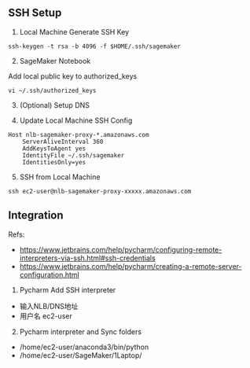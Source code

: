 

## SSH Setup
1. Local Machine Generate SSH Key

```shell
ssh-keygen -t rsa -b 4096 -f $HOME/.ssh/sagemaker
```

2. SageMaker Notebook

Add local public key to authorized_keys
```shell
vi ~/.ssh/authorized_keys
```

3. (Optional) Setup DNS


4. Update Local Machine SSH Config

```shell
Host nlb-sagemaker-proxy-*.amazonaws.com
    ServerAliveInterval 360
    AddKeysToAgent yes
    IdentityFile ~/.ssh/sagemaker
    IdentitiesOnly=yes
```

5. SSH from Local Machine

```shell
ssh ec2-user@nlb-sagemaker-proxy-xxxxx.amazonaws.com
```


## Integration

Refs:
- https://www.jetbrains.com/help/pycharm/configuring-remote-interpreters-via-ssh.html#ssh-credentials
- https://www.jetbrains.com/help/pycharm/creating-a-remote-server-configuration.html

1. Pycharm Add SSH interpreter

- 输入NLB/DNS地址
- 用户名 ec2-user

2. Pycharm interpreter and Sync folders

- /home/ec2-user/anaconda3/bin/python
- /home/ec2-user/SageMaker/1Laptop/


